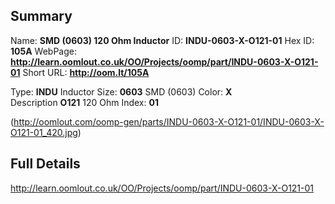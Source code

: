 

 ## Summary
Name: __SMD (0603) 120 Ohm Inductor__
ID: __INDU-0603-X-O121-01__
Hex ID: __105A__
WebPage: __http://learn.oomlout.co.uk/OO/Projects/oomp/part/INDU-0603-X-O121-01__
Short URL: __http://oom.lt/105A__

Type: __INDU__ Inductor 
Size: __0603__ SMD (0603) 
Color: __X__  
Description __O121__ 120 Ohm 
Index: __01__


(http://oomlout.com/oomp-gen/parts/INDU-0603-X-O121-01/INDU-0603-X-O121-01_420.jpg)


 ## Full Details
 http://learn.oomlout.co.uk/OO/Projects/oomp/part/INDU-0603-X-O121-01














